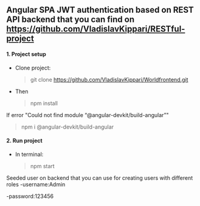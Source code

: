 ## Angular SPA JWT authentication based on REST API backend that you can find on https://github.com/VladislavKippari/RESTful-project
#### 1. Project setup
* Clone project:
  > git clone https://github.com/VladislavKippari/Worldfrontend.git
* Then
  > npm install

If error "Could not find module “@angular-devkit/build-angular”"
>npm i @angular-devkit/build-angular


#### 2. Run project
* In terminal:
  > npm start

Seeded user  on backend that you can use for creating users with different roles
  -username:Admin
  
  -password:123456
